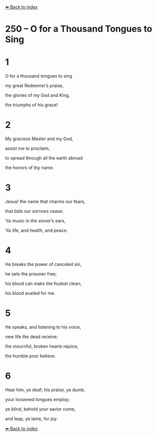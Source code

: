 [⬅️ Back to index](../README.md)

# 250 – O for a Thousand Tongues to Sing





# 1

O for a thousand tongues to sing

my great Redeemer’s praise,

the glories of my God and King,

the triumphs of his grace!



# 2

My gracious Master and my God,

assist me to proclaim,

to spread through all the earth abroad

the honors of thy name.



# 3

Jesus! the name that charms our fears,

that bids our sorrows cease;

’tis music in the sinner’s ears,

’tis life, and health, and peace.



# 4

He breaks the power of canceled sin,

he sets the prisoner free;

his blood can make the foulest clean;

his blood availed for me.



# 5

He speaks, and listening to his voice,

new life the dead receive;

the mournful, broken hearts rejoice,

the humble poor believe.



# 6

Hear him, ye deaf; his praise, ye dumb,

your loosened tongues employ;

ye blind, behold your savior come,

and leap, ye lame, for joy.

[⬅️ Back to index](../README.md)
